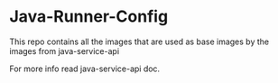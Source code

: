 # Java-Runner-Config

This repo contains all the images that are used as base images by the images from java-service-api

For more info read java-service-api doc.